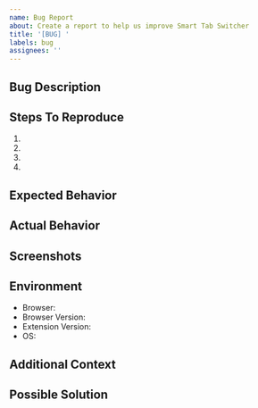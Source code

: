 ```yaml
---
name: Bug Report
about: Create a report to help us improve Smart Tab Switcher
title: '[BUG] '
labels: bug
assignees: ''
---
```


## Bug Description
<!-- A clear and concise description of what the bug is -->

## Steps To Reproduce
<!-- Steps to reproduce the behavior -->
1. 
2. 
3. 
4. 

## Expected Behavior
<!-- A clear and concise description of what you expected to happen -->

## Actual Behavior
<!-- What actually happened instead -->

## Screenshots
<!-- If applicable, add screenshots to help explain your problem -->

## Environment
- Browser: <!-- e.g. Chrome, Firefox, Edge -->
- Browser Version: <!-- e.g. 120.0.6099.130 -->
- Extension Version: <!-- e.g. 1.2.0 -->
- OS: <!-- e.g. Windows 10, macOS Sonoma, Ubuntu 22.04 -->

## Additional Context
<!-- Add any other context about the problem here -->

## Possible Solution
<!-- If you have suggestions on how to fix the issue --> 